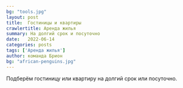 ```yaml
---
bg: "tools.jpg"
layout: post
title:  Гостиницы и квартиры
crawlertitle: Аренда жилья
summary: На долгий срок и посуточно
date:   2022-06-14
categories: posts
tags: ['Аренда жилья']
author: команда Брион
bg: "african-penguins.jpg"
---
```


Подберём гостиницу или квартиру на долгий срок или посуточно.